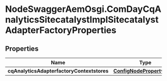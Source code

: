 # NodeSwaggerAemOsgi.ComDayCqAnalyticsSitecatalystImplSitecatalystAdapterFactoryProperties

## Properties
Name | Type | Description | Notes
------------ | ------------- | ------------- | -------------
**cqAnalyticsAdapterfactoryContextstores** | [**ConfigNodePropertyArray**](ConfigNodePropertyArray.md) |  | [optional] 


